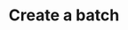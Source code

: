 ---
# -------------------------- #
#      ENDPOINT DETAILS      #
# -------------------------- #

product-type: "import-api"
content-type: "api-endpoint"
endpoint: "batch"
key: "batch-data"
version: "2"


# -------------------------- #
#       METHOD DETAILS       #
# -------------------------- #

title: "Create a batch"
method: "post"
short-url: |
  /v{{ object.version }}{{ object.endpoint-url | flatify }}
full-url: |
  {{ api.base-url }}{{ endpoint.short-url | flatify }}
short: "{{ api.core-objects.push.short | flatify }}"
description: |
  Pushes a record or multiple records for a specified table to Stitch. Each request to this endpoint may only contain data for a single table.

  When data for a table is pushed for the first time, Stitch will create the table in the destination in the specified integration schema.

  How data is loaded during subsequent pushes depends on:

  1. **The loading behavior types used by the destination**. Stitch supports <a href="#" data-toggle="tooltip" data-original-title="{{ site.data.tooltips.upsert }}">Upsert</a> and <a href="#" data-toggle="tooltip" data-original-title="{{ site.data.tooltips.append-only }}">Append-Only</a> loading.
  2. **Whether the `key_names` property specifies Primary Key fields.** If Primary Keys aren't specified, data will be loaded using Append-Only loading.

  Refer to the [Understanding loading behavior guide]({{ link.destinations.storage.loading-behavior | prepend: site.baseurl }}) for more info and examples.

  #### Structuring request body data {#batch--structure-request-body-data}

  Refer to the [Structuring data for the Import API guide]({{ link.import-api.guides.structure-data | prepend: site.baseurl }}) for instructions and examples.

accepts-transit: false

request-body: |
  The request body must also comply with the following:

  {% assign request-requirements = general.request-body-requirements.common | concat: general.request-body-requirements.batch %}

  {% for requirement in request-requirements %}
  - {{ requirement | flatify | markdownify | replace:"[NAME]","batch" }}
  {% endfor %}

  
# -------------------------- #
#       METHOD ARGUMENTS     #
# -------------------------- #

arguments:
## The copy for these attributes lives in:
## _data/import-api/general.yml

  - name: "table_name"
    type: "string"
    required: true
    description: |
      {{ general.attributes.table-name | remove: "A single request can push data to multiple tables." }}
    example-value: "customers"

  # - name: "table_version"
  #   type: "integer"
  #   required: true
  #   description: "{{ general.attributes.table-version | flatify }}"
  #   examole-value: "1"

  - name: "schema"
    type: "object"
    sub-type: "schema"
    url: "{{ site.data.import-api.data-structures.schema.section }}"
    required: true
    description: |
      A [Schema object]({{ site.data.import-api.data-structures.schema.section }}) containing the JSON schema describing the record(s) in the [Message object's]({{ site.data.import-api.data-structures.message.section }}) `data` property.

      Records must conform to this schema or an error will be returned when the request is sent.
    example-value: ""

  - name: "messages"
    type: "array"
    sub-type: "message"
    url: "{{ site.data.import-api.data-structures.message.section }}"
    required: true
    description: |
      An array of [Message]({{ site.data.import-api.data-structures.message.section }}) objects, each representing a record to be upserted into the table.
    example-value: ""

  - name: "key_names"
    type: "array"
    required: false
    description: |
      An array of strings representing the Primary Key fields in the source table. Stitch use these Primary Keys to de-dupe data during loading. If not provided, the table will be loaded in an append-only manner.

      **Note**: If included, a value must be provided. However, it may be an empty list to indicate that the source table doesn't have a Primary Key.

      If fields are provided, they must adhere to the following:

      1. Each field in the list must be the name of a top-level property defined in the [Schema object]({{ site.data.import-api.data-structures.schema.section }}). Primary Key fields cannot be contained in an object or an array.
      2. Fields in the list may not be `null` in the source.
      3. If a field is a string, its value must be less than 256 characters.

      All fields included in `key_names` must be present in the [Schema object]({{ site.data.import-api.data-structures.schema.section }}) and every [Message object]({{ site.data.import-api.data-structures.message.section }}) in the request.
    example-value: "id"


# -------------------------- #
#           RETURNS          #
# -------------------------- #

returns: |
  {% assign response-codes = site.data.import-api.response-codes.general-codes.all-codes %}

  If successful, the API will return a `2xx` status and a [Batch status object]({{ site.data.import-api.data-structures.batch-status.section }}):

  {% for response-code in response-codes %}
  {% if response-code.code == "201" or response-code.code == "202" %}
  - `{{ response-code.code }}` - {{ response-code.description }}
  {% endif %}
  {% endfor %}


# ------------------------------ #
#   EXAMPLE REQUEST & RESPONSES  #
# ------------------------------ #

examples:
  - type: "Request"
    subexamples:
      - title: "Pushing a single record"
        header: &header "{{ site.data.connect.request-headers.post.with-body }}"
        request-url: &request-url "{{ endpoint.short-url | flatify }}"
        code: |
          '{
              "table_name": "customers",
              "schema": {
                "properties": {
                  "id": {
                    "type": "integer"
                  },
                  "name": {
                    "type": "string"
                  },
                  "age": {
                    "type": "integer"
                  },
                  "has_magic": {
                    "type": "boolean"
                  }
                }
              },
              "messages": [
                {
                  "action": "upsert",
                  "sequence": 1565880017,
                  "data": {
                    "id": 1,
                    "name": "Finn",
                    "age": 15,
                    "has_magic": false
                  }
                }
              ],
              "key_names": [
                "id"
              ]
            }'

      - title: "Pushing multiple records"
        header: *header
        request-url: *request-url
        code: |
          '{
             "table_name":"customers",
             "schema":{
                "properties":{
                   "id":{
                      "type":"integer"
                   },
                   "name":{
                      "type":"string"
                   },
                   "age":{
                      "type":"integer"
                   },
                   "has_magic":{
                      "type":"boolean"
                   }
                }
             },
             "messages":[
                {
                   "action":"upsert",
                   "sequence":1565881320,
                   "data":{
                      "id":2,
                      "name":"Jake",
                      "age":6,
                      "has_magic":true
                   }
                },
                {
                   "action":"upsert",
                   "sequence":1565838645,
                   "data":{
                      "id":3,
                      "name":"Bubblegum",
                      "age":17,
                      "has_magic":true
                   }
                }
             ],
             "key_names":[
                "id"
             ]
          }'

      - title: "Pushing a record without a Primary Key"
        header: *header
        request-url: *request-url
        code: |
          '{
             "table_name":"customers_no_primary_keys",
             "schema":{
                "properties":{
                   "name":{
                      "type":"string"
                   },
                   "age":{
                      "type":"integer"
                   },
                   "has_magic":{
                      "type":"boolean"
                   }
                }
             },
             "messages":[
                {
                   "action":"upsert",
                   "sequence":1565881320,
                   "data":{
                      "name":"BMO",
                      "age":2,
                      "has_magic":false
                   }
                }
             ]
          }'

  - type: "Response"
    language: "json"
    subexamples:
      - type: "201 Created"
        code: |
          {{ site.data.import-api.code-examples.responses.batch-created }}

      - type: "202 Accepted"
        code: |
          {{ site.data.import-api.code-examples.responses.batch-accepted }}

  - type: "Errors"
---